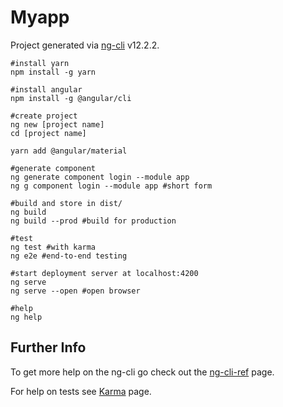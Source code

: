  # Myapp

Project generated via [ng-cli](https://github.com/angular/angular-cli) v12.2.2.

```
#install yarn
npm install -g yarn

#install angular
npm install -g @angular/cli

#create project
ng new [project name]
cd [project name]

yarn add @angular/material

#generate component
ng generate component login --module app
ng g component login --module app #short form

#build and store in dist/
ng build 									
ng build --prod #build for production

#test
ng test #with karma
ng e2e #end-to-end testing

#start deployment server at localhost:4200
ng serve
ng serve --open #open browser

#help
ng help
```

## Further Info

To get more help on the ng-cli go check out the [ng-cli-ref](https://angular.io/cli) page.

For help on tests see [Karma](https://karma-runner.github.io) page.
